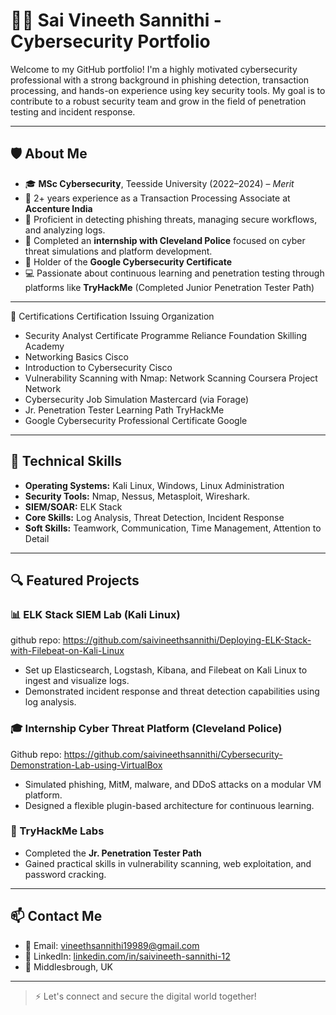 # 👨‍💻 Sai Vineeth Sannithi - Cybersecurity Portfolio

Welcome to my GitHub portfolio! I'm a highly motivated cybersecurity professional with a strong background in phishing detection, transaction processing, and hands-on experience using key security tools. My goal is to contribute to a robust security team and grow in the field of penetration testing and incident response.

---

## 🛡️ About Me

- 🎓 **MSc Cybersecurity**, Teesside University (2022–2024) – *Merit*
- 💼 2+ years experience as a Transaction Processing Associate at **Accenture India**
- 🎯 Proficient in detecting phishing threats, managing secure workflows, and analyzing logs.
- 👮 Completed an **internship with Cleveland Police** focused on cyber threat simulations and platform development.
- 📜 Holder of the **Google Cybersecurity Certificate**
- 💻 Passionate about continuous learning and penetration testing through platforms like **TryHackMe** (Completed Junior Penetration Tester Path)

---

🏅 Certifications
Certification	Issuing Organization	
- Security Analyst Certificate Programme	Reliance Foundation Skilling Academy	
- Networking Basics	Cisco
- Introduction to Cybersecurity	Cisco	
- Vulnerability Scanning with Nmap: Network Scanning	Coursera Project Network
- Cybersecurity Job Simulation	Mastercard (via Forage)	
- Jr. Penetration Tester Learning Path	TryHackMe	
- Google Cybersecurity Professional Certificate	Google	
---

## 🧰 Technical Skills

- **Operating Systems:** Kali Linux, Windows, Linux Administration
- **Security Tools:** Nmap, Nessus, Metasploit, Wireshark.
- **SIEM/SOAR:** ELK Stack
- **Core Skills:** Log Analysis, Threat Detection, Incident Response
- **Soft Skills:** Teamwork, Communication, Time Management, Attention to Detail

---

## 🔍 Featured Projects

### 📊 ELK Stack SIEM Lab (Kali Linux)
github repo: https://github.com/saivineethsannithi/Deploying-ELK-Stack-with-Filebeat-on-Kali-Linux
- Set up Elasticsearch, Logstash, Kibana, and Filebeat on Kali Linux to ingest and visualize logs.
- Demonstrated incident response and threat detection capabilities using log analysis.

### 🎓 Internship Cyber Threat Platform (Cleveland Police)
Github repo: https://github.com/saivineethsannithi/Cybersecurity-Demonstration-Lab-using-VirtualBox
- Simulated phishing, MitM, malware, and DDoS attacks on a modular VM platform.
- Designed a flexible plugin-based architecture for continuous learning.

### 🧪 TryHackMe Labs
- Completed the **Jr. Penetration Tester Path**
- Gained practical skills in vulnerability scanning, web exploitation, and password cracking.

---

## 📫 Contact Me

- 📧 Email: vineethsannithi19989@gmail.com  
- 🔗 LinkedIn: [linkedin.com/in/saivineeth-sannithi-12](https://www.linkedin.com/in/saivineeth-sannithi-12)
- 📍 Middlesbrough, UK  

---

> ⚡ Let's connect and secure the digital world together!


